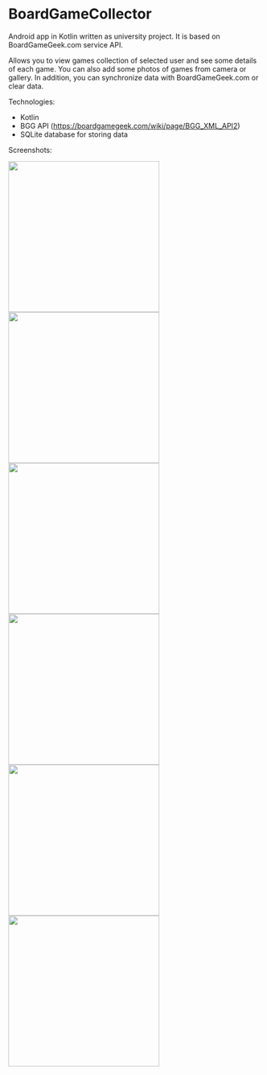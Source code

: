 # BoardGameCollector
Android app in Kotlin written as university project. It is based on BoardGameGeek.com service API.

Allows you to view games collection of selected user and see some details of each game. You can also add some photos of games from camera or gallery. In addition, you can synchronize data with BoardGameGeek.com or clear data.

Technologies:
- Kotlin
- BGG API (https://boardgamegeek.com/wiki/page/BGG_XML_API2)
- SQLite database for storing data

Screenshots:


<img src="https://github.com/DrozdzynskiDawid/BoardGameCollector/assets/55097930/63773311-b546-4dd3-ac84-1416b69e98dd" width="300">
<img src="https://github.com/DrozdzynskiDawid/BoardGameCollector/assets/55097930/ed3c290b-364f-4885-8132-20bc3049ef69" width="300">
<img src="https://github.com/DrozdzynskiDawid/BoardGameCollector/assets/55097930/54e824a7-b0d6-4f79-b485-77a6cb5c9e9b" width="300">
<img src="https://github.com/DrozdzynskiDawid/BoardGameCollector/assets/55097930/034a3db8-fb2e-41dc-a341-bd8fbc9e6a3c" width="300">
<img src="https://github.com/DrozdzynskiDawid/BoardGameCollector/assets/55097930/9da3e4f6-c39d-43ea-8996-ac72e4f868e3" width="300">
<img src="https://github.com/DrozdzynskiDawid/BoardGameCollector/assets/55097930/7d38cf56-3ddb-44dd-beaf-14ef0e4c7dca" width="300">
